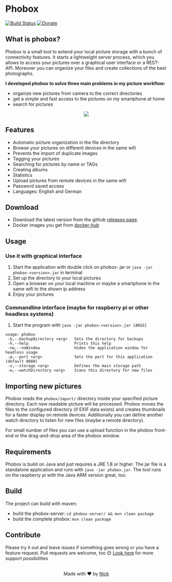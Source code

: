 # Phobox
[![Build Status](https://travis-ci.org/phoboxhq/phobox.svg?branch=master)](https://travis-ci.org/phoboxhq/phobox)
[![Donate](https://img.shields.io/badge/Donate-PayPal-green.svg)](https://www.paypal.com/cgi-bin/webscr?cmd=_s-xclick&hosted_button_id=TXKR7ZHFQDNMA)

## What is phobox?
Phobox is a small tool to extend your local picture storage with a bunch of connectivity features. 
It starts a lightweight server process, which you allows to access your pictures over a graphical user interface
or a REST-API. Moreover you can organize your files and create collections of the best photographs.

**I developed phobox to solve three main problems in my picture workflow:**
 - organize new pictures from camera to the correct directories
 - get a simple and fast access to the pictures on my smartphone at home
 - search for pictures

<p align="center">
 <img src="https://github.com/Milchreis/phobox/raw/master/screenshots/phobox.gif" />
</p>

## Features
 - Automatic picture organization in the file directory
 - Browse your pictures on different devices in the same wifi
 - Prevents the import of duplicate images
 - Tagging your pictures
 - Searching for pictures by name or TAGs
 - Creating albums
 - Statistics
 - Upload pictures from remote devices in the same wifi
 - Password saved access
 - Languages: English and German

## Download
 - Download the latest version from the github [releases page](https://github.com/phoboxhq/phobox/releases).
 - Docker images you get from [docker-hub](https://hub.docker.com/r/milchreis/phobox)

## Usage
### Use it with graphical interface 
1) Start the application with double click on phobox-<version>.jar or `java -jar phobox-<version>.jar` in terminal
2) Set up the directory to your local pictures
3) Open a browser on your local machine or maybe a smartphone in the same wifi to the shown ip address
4) Enjoy your pictures 

### Commandline interface (maybe for raspberry pi or other headless systems)
1) Start the program with `java -jar phobox-<version>.jar [ARGS]`
```
usage: phobox
 -b,--backupDirectory <arg>   Sets the directory for backups
 -h,--help                    Prints this help
 -nw,--noWindow               Hides the application window for headless usage
 -p,--port <arg>              Sets the port for this application (default 8080)
 -s,--storage <arg>           Defines the main storage path
 -w,--watchDirectory <arg>    Scans this directory for new files
```

## Importing new pictures
Phobox reads the `phobox/import/` directory inside your specified picture directory. Each new readable picture will
be processed. Phobox moves the files to the configured directory (if EXIF data exists) and creates thumbnails for
a faster display on remote devices. Additionally you can define another watch directory to listen for new files (maybe a remote directory).  

For small number of files you can use a upload function in the phobox front-end or the drag-and-drop area of the phobox window.

## Requirements
Phobox is build on Java and just requires a JRE 1.8 or higher. The jar file is a standalone application and runs with `java -jar phobox.jar`. The tool runs on the raspberry pi with the Java ARM version great, too.

## Build
The project can build with maven:
  - build the phobox-server: `cd phobox-server/ && mvn clean package`
  - build the complete phobox: `mvn clean package`

## Contribute
Please try it out and leave issues if something goes wrong or you have a feature request. Pull requests are welcome, too 😊
[Look here](https://phoboxhq.github.io/support/) for more support possibilities


<p align="center">
 <br />
  Made with ❤️ by <a href="https://github.com/milchreis">Nick</a>
</p>
